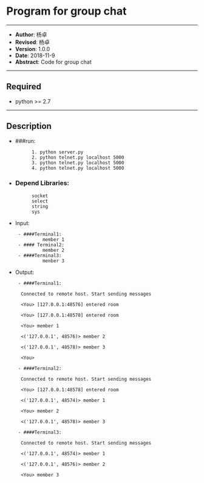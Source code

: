 # Program for group chat
-----

- **Author**: 杨卓
- **Revised**: 杨卓
- **Version**: 1.0.0
- **Date**:   2018-11-9
- **Abstract**: Code for group chat
- ----

## Required

- python >= 2.7

----------

## Description
            
- ###run:

            1. python server.py
            2. python telnet.py localhost 5000
            3. python telnet.py localhost 5000
            4. python telnet.py localhost 5000

- ### Depend Libraries:

            socket 
            select
            string
            sys

- Input:

       - ####Terminal1:
                member 1
       - #### Terminal2:
                member 2
       - ####Terminal3:
                menber 3

- Output:

       - ####Terminal1:
       
        Connected to remote host. Start sending messages
        
        <You> [127.0.0.1:48576] entered room
        
        <You> [127.0.0.1:48578] entered room
        
        <You> member 1
        
        <('127.0.0.1', 48576)> member 2
        
        <('127.0.0.1', 48578)> member 3
        
        <You> 

       - ####Terminal2:

        Connected to remote host. Start sending messages
        
        <You> [127.0.0.1:48578] entered room
        
        <('127.0.0.1', 48574)> member 1
        
        <You> member 2
        
        <('127.0.0.1', 48578)> member 3

       - ####Terminal3:

        Connected to remote host. Start sending messages
        
        <('127.0.0.1', 48574)> member 1
        
        <('127.0.0.1', 48576)> member 2

        <You> member 3




        
        





